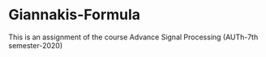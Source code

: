 # Giannakis-Formula
This is an assignment of the course Advance Signal Processing (AUTh-7th semester-2020)
